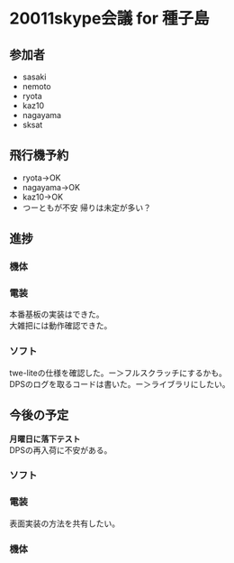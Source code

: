 # 20011skype会議 for 種子島
## 参加者
* sasaki
* nemoto
* ryota
* kaz10
* nagayama
* sksat

## 飛行機予約
* ryota->OK
* nagayama->OK
* kaz10->OK
* つーともが不安
帰りは未定が多い？

## 進捗
### 機体

### 電装
本番基板の実装はできた。  
大雑把には動作確認できた。  


### ソフト
twe-liteの仕様を確認した。ー＞フルスクラッチにするかも。  
DPSのログを取るコードは書いた。ー＞ライブラリにしたい。  

## 今後の予定
**月曜日に落下テスト**  
DPSの再入荷に不安がある。  

### ソフト

### 電装
表面実装の方法を共有したい。  

### 機体
